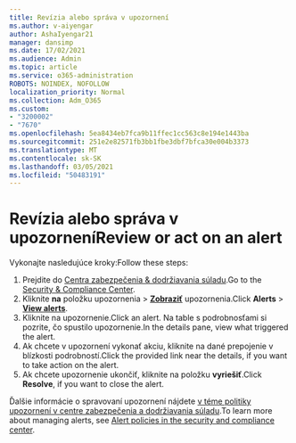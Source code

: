 ```yaml
---
title: Revízia alebo správa v upozornení
ms.author: v-aiyengar
author: AshaIyengar21
manager: dansimp
ms.date: 17/02/2021
ms.audience: Admin
ms.topic: article
ms.service: o365-administration
ROBOTS: NOINDEX, NOFOLLOW
localization_priority: Normal
ms.collection: Adm_O365
ms.custom:
- "3200002"
- "7670"
ms.openlocfilehash: 5ea8434eb7fca9b11ffec1cc563c8e194e1443ba
ms.sourcegitcommit: 251e2e82571fb3bb1fbe3dbf7bfca30e004b3373
ms.translationtype: MT
ms.contentlocale: sk-SK
ms.lasthandoff: 03/05/2021
ms.locfileid: "50483191"
---
```

# <a name="review-or-act-on-an-alert"></a><span data-ttu-id="7acad-102">Revízia alebo správa v upozornení</span><span class="sxs-lookup"><span data-stu-id="7acad-102">Review or act on an alert</span></span>

<span data-ttu-id="7acad-103">Vykonajte nasledujúce kroky:</span><span class="sxs-lookup"><span data-stu-id="7acad-103">Follow these steps:</span></span>

1. <span data-ttu-id="7acad-104">Prejdite do [Centra zabezpečenia & dodržiavania súladu](https://go.microsoft.com/fwlink/p/?linkid=2077143).</span><span class="sxs-lookup"><span data-stu-id="7acad-104">Go to the [Security & Compliance Center](https://go.microsoft.com/fwlink/p/?linkid=2077143).</span></span>
1. <span data-ttu-id="7acad-105">Kliknite **na** položku upozornenia  >  **[Zobraziť](https://go.microsoft.com/fwlink/?linkid=2103301)** upozornenia.</span><span class="sxs-lookup"><span data-stu-id="7acad-105">Click **Alerts** > **[View alerts](https://go.microsoft.com/fwlink/?linkid=2103301)**.</span></span>
1. <span data-ttu-id="7acad-106">Kliknite na upozornenie.</span><span class="sxs-lookup"><span data-stu-id="7acad-106">Click an alert.</span></span> <span data-ttu-id="7acad-107">Na table s podrobnosťami si pozrite, čo spustilo upozornenie.</span><span class="sxs-lookup"><span data-stu-id="7acad-107">In the details pane, view what triggered the alert.</span></span>
1. <span data-ttu-id="7acad-108">Ak chcete v upozornení vykonať akciu, kliknite na dané prepojenie v blízkosti podrobností.</span><span class="sxs-lookup"><span data-stu-id="7acad-108">Click the provided link near the details, if you want to take action on the alert.</span></span>
1. <span data-ttu-id="7acad-109">Ak chcete upozornenie ukončiť, kliknite na položku **vyriešiť**.</span><span class="sxs-lookup"><span data-stu-id="7acad-109">Click **Resolve**, if you want to close the alert.</span></span>

<span data-ttu-id="7acad-110">Ďalšie informácie o spravovaní upozornení nájdete [v téme politiky upozornení v centre zabezpečenia a dodržiavania súladu](https://go.microsoft.com/fwlink/?linkid=2103211).</span><span class="sxs-lookup"><span data-stu-id="7acad-110">To learn more about managing alerts, see [Alert policies in the security and compliance center](https://go.microsoft.com/fwlink/?linkid=2103211).</span></span>

